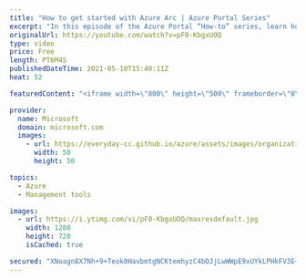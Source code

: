 ```yaml
---
title: "How to get started with Azure Arc | Azure Portal Series"
excerpt: "In this episode of the Azure Portal “How-to” series, learn how to get started with Azure Arc offerings in the Microsoft Azure portal. You will learn what Azure Arc is and how to easily add, view, and manage your hybrid, edge, or multi-cloud resources from Azure.     Try out these features in the Azure"
originalUrl: https://youtube.com/watch?v=pF0-KbgxUOQ
type: video
price: Free
length: PT6M4S
publishedDateTime: 2021-05-10T15:40:11Z
heat: 52

featuredContent: "<iframe width=\"800\" height=\"500\" frameborder=\"0\" src=\"https://www.youtube.com/embed/pF0-KbgxUOQ\" allow=\"accelerometer; autoplay; encrypted-media; gyroscope; picture-in-picture\" allowfullscreen></iframe>"

provider:
  name: Microsoft
  domain: microsoft.com
  images:
    - url: https://everyday-cc.github.io/azure/assets/images/organizations/microsoft.com-50x50.jpg
      width: 50
      height: 50

topics:
  - Azure
  - Management tools

images:
  - url: https://i.ytimg.com/vi/pF0-KbgxUOQ/maxresdefault.jpg
    width: 1280
    height: 720
    isCached: true

secured: "XNoagn8X7Nh+9+Teok0HavbmtgNCKtemhyzC4bDJjLwWWpE9xUYkLPHkFV3E+C4DC4XD8Io8CsU0t28YueD7zwD4QMWg56W4rQJTZ3L4lnFS+sP1EcYxmk90bhCNkWQlcr23k89IT8696+WntFifEhfyovDpbX5vbtvndCRJ5NLYQcOhchJdRHSZxNLr5Ll9P45+YUoCDmroaTKaL3f2aqF1Ob2V7gkOTC5Iyvse71L5REyrHUOxrISThUZkeTFuB0gTkugTbOwpskh787awSttsDX6Is7RLgHV9Tco8Y6JV7XVIbDIbHWnO1BTsEHknGFkdXI58YaPyaNJDUvvW1RAA9wxQWzO4PQDeniNBgs2Qd0ZcWLqMeZrtBpCFcZZFTIQjlyVN8Pdhf3pYGelGuexCY/2pRfjt1r+1ymSdZ8A=;F+cvIyAF7i/JWwxdJG3hpw=="
---
```


